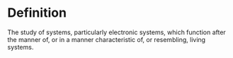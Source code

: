 # Definition

The study of systems, particularly electronic systems, which function
after the manner of, or in a manner characteristic of, or resembling,
living systems.
